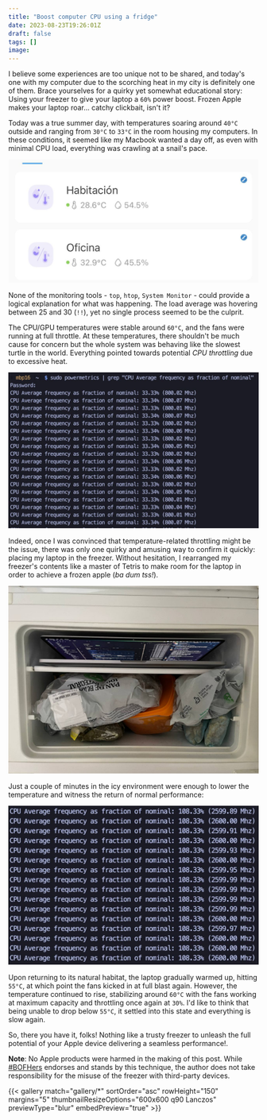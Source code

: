 ```yaml
---
title: "Boost computer CPU using a fridge"
date: 2023-08-23T19:26:01Z
draft: false
tags: []
image: 
---
```


I believe some experiences are too unique not to be shared, and today's one with my computer due to the scorching heat in my city is definitely one of them. Brace yourselves for a quirky yet somewhat educational story: Using your freezer to give your laptop a `60%` power boost. Frozen Apple makes your laptop roar... catchy clickbait, isn't it?

Today was a true summer day, with temperatures soaring around `40°C` outside and ranging from `30°C` to `33°C` in the room housing my computers. In these conditions, it seemed like my Macbook wanted a day off, as even with minimal CPU load, everything was crawling at a snail's pace.

![Temperature of the room](gallery/room-temperature.jpeg)

None of the monitoring tools - `top`, `htop`, `System Monitor` - could provide a logical explanation for what was happening. The load average was hovering between 25 and 30 (`!!`), yet no single process seemed to be the culprit.

The CPU/GPU temperatures were stable around `60°C`, and the fans were running at full throttle. At these temperatures, there shouldn't be much cause for concern but the whole system was behaving like the slowest turtle in the world. Everything pointed towards potential *CPU throttling* due to excessive heat.

![Throttling cpu to 30%](gallery/throttling-30.jpeg)

Indeed, once I was convinced that temperature-related throttling might be the issue, there was only one quirky and amusing way to confirm it quickly: placing my laptop in the freezer. Without hesitation, I rearranged my freezer's contents like a master of Tetris to make room for the laptop in order to achieve a frozen apple (*ba dum tss!*).

![Laptop in the fridge](gallery/laptop-fridge.jpeg)

Just a couple of minutes in the icy environment were enough to lower the temperature and witness the return of normal performance:

![Throttling cpu to 100%](gallery/throttling-100.jpeg)

Upon returning to its natural habitat, the laptop gradually warmed up, hitting `55°C`, at which point the fans kicked in at full blast again. However, the temperature continued to rise, stabilizing around `60°C` with the fans working at maximum capacity and throttling once again at `30%`. I'd like to think that being unable to drop below `55°C`, it settled into this state and everything is slow again.

So, there you have it, folks! Nothing like a trusty freezer to unleash the full potential of your Apple device delivering a seamless performance!.

**Note**: No Apple products were harmed in the making of this post. While [#BOFHers](https://bofhers.es) endorses and stands by this technique, the author does not take responsibility for the misuse of the freezer with third-party devices.

{{< gallery match="gallery/*" sortOrder="asc" rowHeight="150" margins="5" thumbnailResizeOptions="600x600 q90 Lanczos"  previewType="blur" embedPreview="true" >}}

